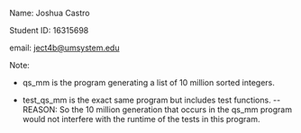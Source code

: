 Name: Joshua Castro

Student ID: 16315698

email: ject4b@umsystem.edu

Note: 

- qs_mm is the program generating a list of 10 million sorted integers.

- test_qs_mm is the exact same program but includes test functions.
-- REASON: So the 10 million generation that occurs in the qs_mm program would not interfere with the runtime of the tests in this program. 
